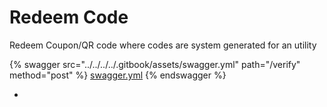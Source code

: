 # Redeem Code

Redeem Coupon/QR code where codes are system generated for an utility

{% swagger src="../../../../.gitbook/assets/swagger.yml" path="/verify" method="post" %}
[swagger.yml](../../../../.gitbook/assets/swagger.yml)
{% endswagger %}

*
